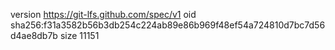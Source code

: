 version https://git-lfs.github.com/spec/v1
oid sha256:f31a3582b56b3db254c224ab89e86b969f48ef54a724810d7bc7d56d4ae8db7b
size 11151
